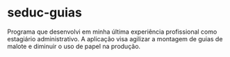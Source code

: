# seduc-guias

Programa que desenvolvi em minha última experiência profissional como estagiário administrativo. A aplicação visa agilizar a montagem de guias de malote e diminuir o uso de papel na produção.
